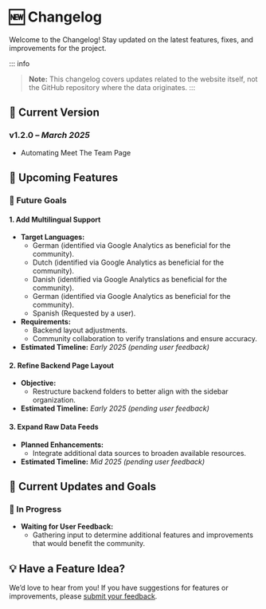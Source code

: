 # 🆕 **Changelog**

Welcome to the Changelog! Stay updated on the latest features, fixes, and improvements for the project.

::: info
> **Note:** This changelog covers updates related to the website itself, not the GitHub repository where the data originates.
:::

## **📌 Current Version**

### **v1.2.0** – *March 2025*

- Automating Meet The Team Page

## **🌟 Upcoming Features**

### **🚀 Future Goals**

#### 1. **Add Multilingual Support**
   - **Target Languages:**  
      - German (identified via Google Analytics as beneficial for the community).  
      - Dutch (identified via Google Analytics as beneficial for the community).  
      - Danish (identified via Google Analytics as beneficial for the community).  
      - German (identified via Google Analytics as beneficial for the community).  
      - Spanish (Requested by a user).  
   - **Requirements:**  
      - Backend layout adjustments.  
      - Community collaboration to verify translations and ensure accuracy.  
   - **Estimated Timeline:** *Early 2025 (pending user feedback)*  

#### 2. **Refine Backend Page Layout**
   - **Objective:**  
      - Restructure backend folders to better align with the sidebar organization.  
   - **Estimated Timeline:** *Early 2025 (pending user feedback)*  

#### 3. **Expand Raw Data Feeds**
   - **Planned Enhancements:**  
      - Integrate additional data sources to broaden available resources.  
   - **Estimated Timeline:** *Mid 2025 (pending user feedback)*  

## **🎯 Current Updates and Goals**

### **🔄 In Progress**
- **Waiting for User Feedback:**  
   - Gathering input to determine additional features and improvements that would benefit the community.

## **💡 Have a Feature Idea?**
We’d love to hear from you!
If you have suggestions for features or improvements, please [submit your feedback](./feedback).

